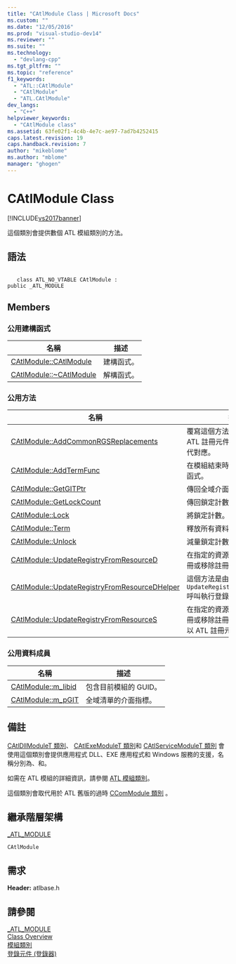 ```yaml
---
title: "CAtlModule Class | Microsoft Docs"
ms.custom: ""
ms.date: "12/05/2016"
ms.prod: "visual-studio-dev14"
ms.reviewer: ""
ms.suite: ""
ms.technology: 
  - "devlang-cpp"
ms.tgt_pltfrm: ""
ms.topic: "reference"
f1_keywords: 
  - "ATL::CAtlModule"
  - "CAtlModule"
  - "ATL.CAtlModule"
dev_langs: 
  - "C++"
helpviewer_keywords: 
  - "CAtlModule class"
ms.assetid: 63fe02f1-4c4b-4e7c-ae97-7ad7b4252415
caps.latest.revision: 19
caps.handback.revision: 7
author: "mikeblome"
ms.author: "mblome"
manager: "ghogen"
---
```

# CAtlModule Class
[!INCLUDE[vs2017banner](../../assembler/inline/includes/vs2017banner.md)]

這個類別會提供數個 ATL 模組類別的方法。  
  
## 語法  
  
```  
  
   class ATL_NO_VTABLE CAtlModule :  
public _ATL_MODULE  
```  
  
## Members  
  
### 公用建構函式  
  
|名稱|描述|  
|--------|--------|  
|[CAtlModule::CAtlModule](../Topic/CAtlModule::CAtlModule.md)|建構函式。|  
|[CAtlModule::~CAtlModule](../Topic/CAtlModule::~CAtlModule.md)|解構函式。|  
  
### 公用方法  
  
|名稱|描述|  
|--------|--------|  
|[CAtlModule::AddCommonRGSReplacements](../Topic/CAtlModule::AddCommonRGSReplacements.md)|覆寫這個方法會將參數加入至 ATL 註冊元件 \(系統管理員\) 取代對應。|  
|[CAtlModule::AddTermFunc](../Topic/CAtlModule::AddTermFunc.md)|在模組結束時，會將名為的新函式。|  
|[CAtlModule::GetGITPtr](../Topic/CAtlModule::GetGITPtr.md)|傳回全域介面指標。|  
|[CAtlModule::GetLockCount](../Topic/CAtlModule::GetLockCount.md)|傳回鎖定計數。|  
|[CAtlModule::Lock](../Topic/CAtlModule::Lock.md)|將鎖定計數。|  
|[CAtlModule::Term](../Topic/CAtlModule::Term.md)|釋放所有資料成員。|  
|[CAtlModule::Unlock](../Topic/CAtlModule::Unlock.md)|減量鎖定計數。|  
|[CAtlModule::UpdateRegistryFromResourceD](../Topic/CAtlModule::UpdateRegistryFromResourceD.md)|在指定的資源中的指令碼來註冊或移除註冊物件。|  
|[CAtlModule::UpdateRegistryFromResourceDHelper](../Topic/CAtlModule::UpdateRegistryFromResourceDHelper.md)|這個方法是由 `UpdateRegistryFromResourceD` 呼叫執行登錄更新。|  
|[CAtlModule::UpdateRegistryFromResourceS](../Topic/CAtlModule::UpdateRegistryFromResourceS.md)|在指定的資源中的指令碼來註冊或移除註冊物件。  這個方法以 ATL 註冊元件靜態連結。|  
  
### 公用資料成員  
  
|名稱|描述|  
|--------|--------|  
|[CAtlModule::m\_libid](../Topic/CAtlModule::m_libid.md)|包含目前模組的 GUID。|  
|[CAtlModule::m\_pGIT](../Topic/CAtlModule::m_pGIT.md)|全域清單的介面指標。|  
  
## 備註  
 [CAtlDllModuleT 類別](../../atl/reference/catldllmodulet-class.md)、 [CAtlExeModuleT 類別](../../atl/reference/catlexemodulet-class.md)和 [CAtlServiceModuleT 類別](../../atl/reference/catlservicemodulet-class.md) 會使用這個類別會提供應用程式 DLL、EXE 應用程式和 Windows 服務的支援，名稱分別為、和。  
  
 如需在 ATL 模組的詳細資訊，請參閱 [ATL 模組類別](../../atl/atl-module-classes.md)。  
  
 這個類別會取代用於 ATL 舊版的過時 [CComModule 類別](../../atl/reference/ccommodule-class.md) 。  
  
## 繼承階層架構  
 [\_ATL\_MODULE](../Topic/_ATL_MODULE.md)  
  
 `CAtlModule`  
  
## 需求  
 **Header:** atlbase.h  
  
## 請參閱  
 [\_ATL\_MODULE](../Topic/_ATL_MODULE.md)   
 [Class Overview](../../atl/atl-class-overview.md)   
 [模組類別](../../atl/atl-module-classes.md)   
 [登錄元件 \(登錄器\)](../../atl/atl-registry-component-registrar.md)